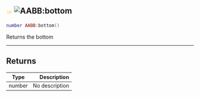 ## ![shared](../../.gitbook/assets/shared.png) ![AABB](./readme/aabb "mention"):bottom

```lua
number AABB:bottom()
```

Returns the bottom

------
## Returns

| Type   | Description |
| ------ | ----------: |
| number | No description |

